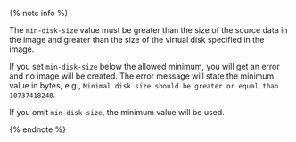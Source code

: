 {% note info %}

The `min-disk-size` value must be greater than the size of the source data in the image and greater than the size of the virtual disk specified in the image.

If you set `min-disk-size` below the allowed minimum, you will get an error and no image will be created. The error message will state the minimum value in bytes, e.g., `Minimal disk size should be greater or equal than 10737418240`.

If you omit `min-disk-size`, the minimum value will be used.

{% endnote %}

